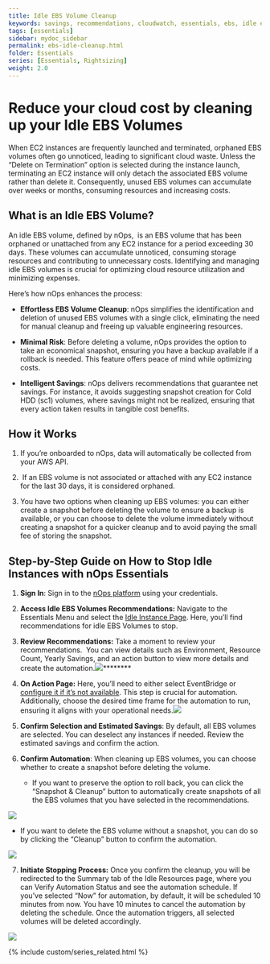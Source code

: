 ```yaml
---
title: Idle EBS Volume Cleanup
keywords: savings, recommendations, cloudwatch, essentials, ebs, idle ebs, waste cleanup, cleanups
tags: [essentials]
sidebar: mydoc_sidebar
permalink: ebs-idle-cleanup.html
folder: Essentials
series: [Essentials, Rightsizing]
weight: 2.0
---
```



# Reduce your cloud cost by cleaning up your Idle EBS Volumes<a id="reduce-your-cost-by-cleaning-your-idle-ebs-volumes"></a>

When EC2 instances are frequently launched and terminated, orphaned EBS volumes often go unnoticed, leading to significant cloud waste. Unless the “Delete on Termination” option is selected during the instance launch, terminating an EC2 instance will only detach the associated EBS volume rather than delete it. Consequently, unused EBS volumes can accumulate over weeks or months, consuming resources and increasing costs.

## What is an Idle EBS Volume? ##

An idle EBS volume, defined by nOps,  is an EBS volume that has been orphaned or unattached from any EC2 instance for a period exceeding 30 days. These volumes can accumulate unnoticed, consuming storage resources and contributing to unnecessary costs. Identifying and managing idle EBS volumes is crucial for optimizing cloud resource utilization and minimizing expenses.

Here’s how nOps enhances the process:

- **Effortless EBS Volume Cleanup**: nOps simplifies the identification and deletion of unused EBS volumes with a single click, eliminating the need for manual cleanup and freeing up valuable engineering resources.

- **Minimal Risk**: Before deleting a volume, nOps provides the option to take an economical snapshot, ensuring you have a backup available if a rollback is needed. This feature offers peace of mind while optimizing costs.

- **Intelligent Savings**: nOps delivers recommendations that guarantee net savings. For instance, it avoids suggesting snapshot creation for Cold HDD (sc1) volumes, where savings might not be realized, ensuring that every action taken results in tangible cost benefits.


## How it Works<a id="how-it-works"></a> ##

1. If you’re onboarded to nOps, data will automatically be collected from your AWS API.

2.  If an EBS volume is not associated or attached with any EC2 instance for the last 30 days, it is considered orphaned.

3. You have two options when cleaning up EBS volumes: you can either create a snapshot before deleting the volume to ensure a backup is available, or you can choose to delete the volume immediately without creating a snapshot for a quicker cleanup and to avoid paying the small fee of storing the snapshot.

## Step-by-Step Guide on How to Stop Idle Instances with nOps Essentials ##

1. **Sign In**: Sign in to the [nOps platform](https://app.nops.io/accounts/signin?next=/landing/) using your credentials.

2. **Access Idle EBS Volumes Recommendations:** Navigate to the Essentials Menu and select the [Idle Instance Page](https://app.nops.io/v3/essentials/idle-resources/). Here, you’ll find recommendations for idle EBS Volumes to stop.

3. **Review Recommendations:** Take a moment to review your recommendations.  You can view details such as Environment, Resource Count, Yearly Savings, and an action button to view more details and create the automation.![](https://lh7-us.googleusercontent.com/-GPabPErBDbjAxu4_HUlmAPXJAoaqpwZBqqPPVF-U_deyOGQ64q2ab5JUY1yePw2zW-eLEaqSNMNWo52f-LKLqqvjaVPNCxBROJkjDUxJiYPSdwhEwJSGNu74EL13FLb5k6-nVR3QAJGtgi4ZEB94VA)********

4. **On Action Page:** Here, you’ll need to either select EventBridge or [configure it if it’s not available](https://help.nops.io/essentials-eventbridge-setup.html). This step is crucial for automation. Additionally, choose the desired time frame for the automation to run, ensuring it aligns with your operational needs.![](https://lh7-us.googleusercontent.com/8iOqSpzcxxMezAyTPnznNBX6K8O4eJIowJOqwOJ5KTBdHxk1eVHePUYw2IzLvjjLnYG_au-IontfaDPu0QaYn32rgRqLh19a9W6X-ii2wuTuuI4YXiMqXqn1XFuFcEIlPdCK16Ky2j6tbQm-cJSQNFE)

5) **Confirm Selection and Estimated Savings**: By default, all EBS volumes are selected. You can deselect any instances if needed. Review the estimated savings and confirm the action.

6. **Confirm Automation**: When cleaning up EBS volumes, you can choose whether to create a snapshot before deleting the volume. 

   - If you want to preserve the option to roll back, you can click the “Snapshot & Cleanup” button to automatically create snapshots of all the EBS volumes that you have selected in the recommendations. 

![](https://lh7-us.googleusercontent.com/ezYZDUNWWSTEkFi2UboopDrhWboFNcwnQksOSP7JIi8A-WRUujE0nJvpCLtJymS2lvla0-8kfaRxtBBPzKwB_HAJzHbapDw8YNl4MEoPyJMdLedXAjGp00bDuBbSSjSH3QndI0xb7KCIQ8iExU-oluM)

- If you want to delete the EBS volume without a snapshot, you can do so by clicking the “Cleanup” button to confirm the automation.

![](https://lh7-us.googleusercontent.com/Y80x0xG46l5yMc8RxQbXSU9ncO8BTzzwH9nTutJ_vOx_AmdDACTj9nQtYIIKG_XMJRGAWDwE9oKv8tALJDoE-5Qpe0T4OWhhIaEXXVmw_-_SVcGHy6zxjK0LM8F3s12Jgh2fsd96-OcliWPkDPPigVg)

7. **Initiate Stopping Process:** Once you confirm the cleanup, you will be redirected to the Summary tab of the Idle Resources page, where you can Verify Automation Status and see the automation schedule. If you’ve selected “Now” for automation, by default, it will be scheduled 10 minutes from now. You have 10 minutes to cancel the automation by deleting the schedule. Once the automation triggers, all selected volumes will be deleted accordingly.

![](https://lh7-us.googleusercontent.com/aQJ9tw3y_bkY9stOFx7e7iclVy5W7CFDu6jOUQuGqaT6rxsSD5NbQXksiWRjVklFMtMNjCcKxHtzAQwCcFE1e837HyemYgCUrIy6h7va8faZuPu3FFUU8S9OeRN_eoa3NRIWdxiBkbauoSwlnhT3V24)



{% include custom/series_related.html %}